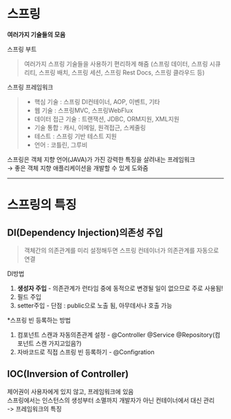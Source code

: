 스프링
===
**여러가지 기술들의 모음**

스프링 부트
> 여러가지 스프링 기술들을 사용하기 편리하게 해줌 (스프링 데이터, 스프링 시큐리티, 스프링 배치, 스프링 세션, 스프링 Rest Docs, 스프링 클라우드 등)

스프링 프레임워크
> - 핵심 기술 : 스프링 DI컨테이너, AOP, 이벤트, 기타
> - 웹 기술 : 스프링MVC, 스프링WebFlux
> - 데이터 접근 기술 : 트랜잭션, JDBC, ORM지원, XML지원
> - 기술 통합 : 캐시, 이메일, 원격접근, 스케줄링
> - 테스트 : 스프링 기반 테스트 지원
> - 언어 : 코틀린, 그루비

스프링은 객체 지향 언어(JAVA)가 가진 강력한 특징을 살려내는 프레임워크<br>
→ 좋은 객체 지향 애플리케이션을 개발할 수 있게 도와줌


- - -
스프링의 특징 
===
DI(Dependency Injection)의존성 주입
---
> 객체간의 의존관계를 미리 설정해두면 스프링 컨테이너가 의존관계를 자동으로 연결

DI방법
1. **생성자 주입** - 의존관계가 런타임 중에 동적으로 변경될 일이 없으므로 주로 사용됨!
2. 필드 주입
3. setter주입 - 단점 : public으로 노출 됨, 아무데서나 호출 가능

*스프링 빈 등록하는 방법
1. 컴포넌트 스캔과 자동의존관계 설정 - @Controller @Service @Repository(컴포넌트 스캔 가지고있음?)
2. 자바코드로 직접 스프링 빈 등록하기 - @Configration

IOC(Inversion of Controller)
---
제어권이 사용자에게 있지 않고, 프레임워크에 있음<br>
스프링에서는 인스턴스의 생성부터 소멸까지 개발자가 아닌 컨테이너에서 대신 관리<br>
-> 프레임워크의 특징
